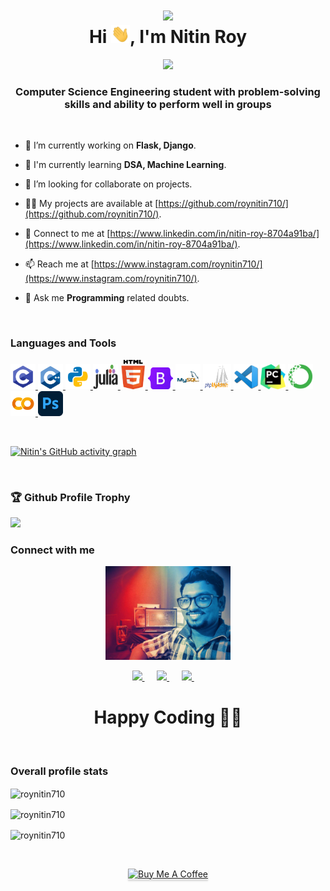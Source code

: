 <h1 align="center">
  <img src="img/Contra-Internet-Top.gif" width="200"> <br>
  Hi <img src="img/Hi.gif" width="30px">, I'm Nitin Roy
</h1>

<p align="center">
  <img src="https://readme-typing-svg.herokuapp.com?color=2147F7FF&size=24&width=515&height=62&lines=Welcome+to+my+World+of+Programming!">
</p>

<h3 align="center">
  <p>
    Computer Science Engineering student with problem-solving skills and ability to perform well in groups
  </p>
</h3>

<br>

- 🔭 I’m currently working on **Flask, Django**.

- 🌱 I'm currently learning **DSA, Machine Learning**.

- 👯 I’m looking for collaborate on projects.

- 👨‍💻 My projects are available at [https://github.com/roynitin710/](https://github.com/roynitin710/).

- 📝 Connect to me at
[https://www.linkedin.com/in/nitin-roy-8704a91ba/](https://www.linkedin.com/in/nitin-roy-8704a91ba/).

- 📫 Reach me at [https://www.instagram.com/roynitin710/](https://www.instagram.com/roynitin710/).

- 💬 Ask me **Programming** related doubts.

<br>

<h3 align="left">Languages and Tools</h3>
<p align="left">
  <a href="https://www.programiz.com/c-programming" target="_blank">
    <img src="img/c_icon.png" alt="C" width="40" height="40">
  </a>
  <a href="https://www.programiz.com/cpp-programming" target="_blank">
    <img src="img/cpp_icon.png" alt="C++" width="40" height="40">
  </a>
  <a href="https://www.python.org" target="_blank">
    <img src="img/python_icon.png" alt="Python" width="40" height="40">
  </a>
  <a href="https://julialang.org/" target="_blank">
    <img src="img/julia_icon.png" alt="Julia" width="40" height="40">
  </a>
  <a href="https://html.com/" target="_blank">
    <img src="img/HTML5_icon.gif" alt="HTML" width="40" height="47">
  </a>
  <a href="https://getbootstrap.com/" target="_blank">
    <img src="img/bootstrap_icon.png" alt="Bootstrap" width="40" height="35">
  </a>
  <a href="https://www.mysql.com/" target="_blank">
    <img src="img/MySQL_icon.png" alt="MySQL" width="40" height="40">
  </a>  
  <a href="https://www.phpmyadmin.net/" target="_blank">
    <img src="img/phpMyAdmin_icon.png" alt="phpMyAdmin" width="45" height="40">
  </a>
  <a href="https://code.visualstudio.com/" target="_blank">
    <img src="img/vscode_icon.png" alt="VS Code" width="40" height="40">
  </a>
  <a href="https://www.jetbrains.com/pycharm/" target="_blank">
    <img src="img/pycharm_icon.png" alt="Pycharm" width="40" height="40">
  </a>
  <a href="https://www.anaconda.com/" target="_blank">
    <img src="img/anaconda_icon.png" alt="Anaconda" width="40" height="40">
  </a>
  <a href="https://colab.research.google.com/notebooks/intro.ipynb" target="_blank">
    <img src="img/googlecolab_icon.png" alt="Google Colab" width="40" height="40">
  </a>
  <a href="https://www.photoshop.com/en/" target="_blank">
    <img src="img/photoshop_icon.png" alt="Photoshop" width="40" height="40">
  </a>
</p>

<br>

[![Nitin's GitHub activity graph](https://activity-graph.herokuapp.com/graph?username=roynitin710&theme=xcode)](https://git.io/roynitin710)

<br>

<h3>🏆 Github Profile Trophy</h3>
  <a href="https://github.com/ryo-ma/github-profile-trophy">
    <img src="https://github-profile-trophy.vercel.app/?username=roynitin710&column=8&hide=PullRequest&theme=onestar"/>
  </a>
</div>

<br>

<h3 align="left">Connect with me</h3>
<p align="center">
  <a href="https://github.com/roynitin710">
    <img src="img/me.jpg" width=200px height=150px>
  </a>
</p>
<p align="center">
  <a target="_blank" href="https://www.linkedin.com/in/nitin-roy-8704a91ba/">
    <img src="https://img.shields.io/badge/linkedin-%230077B5.svg?style=for-the-badge&logo=linkedin&logoColor=white">
  </a>&nbsp;&nbsp;&nbsp;&nbsp;
  <a href="mailto:nitin.roy@uem.edu.in?subject=Hello%20(your name),%20From%20Github">
    <img src="https://img.shields.io/badge/gmail-%23D14836.svg?&style=for-the-badge&logo=gmail&logoColor=white">
  </a>&nbsp;&nbsp;&nbsp;&nbsp;
  <a target="_blank" href="https://twitter.com/">
    <img src="https://img.shields.io/badge/twitter-%231DA1F2.svg?&style=for-the-badge&logo=twitter&logoColor=white">
  </a>&nbsp;&nbsp;&nbsp;&nbsp;
</p>

<h1 align=center>Happy Coding 👨‍💻</h1>

<br>

<h3 align="left">Overall profile stats</h3>
<p>
  <img align="center" src="https://github-readme-stats.vercel.app/api/top-langs?username=roynitin710&show_icons=true&locale=en&layout=compact&theme=dark" alt="roynitin710">
</p>

<p>
  <img align="center" src="https://github-readme-stats.vercel.app/api?username=roynitin710&show_icons=true&locale=en&theme=dark" alt="roynitin710">
</p>

<p>
  <img align="center" src="https://github-readme-streak-stats.herokuapp.com/?user=roynitin710&theme=dark" alt="roynitin710">
</p>

<br>

<p align="center">
  <a href="https://www.buymeacoffee.com/nitinroy" target="_blank">
    <img src="https://www.buymeacoffee.com/assets/img/custom_images/orange_img.png" alt="Buy Me A Coffee" style="height: 41px !important;width: 174px !important;box-shadow: 0px 3px 2px 0px rgba(190, 190, 190, 0.5) !important;-webkit-box-shadow: 0px 3px 2px 0px rgba(190, 190, 190, 0.5) !important;">
  </a>
</p>

<!---<img src="https://gpvc.arturio.dev/roynitin710" alt="profile views"/>  <img alt="GitHub followers" src="https://img.shields.io/github/followers/roynitin710?style=social"/>--->
